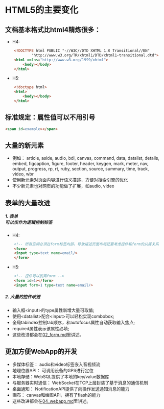 # HTML5的主要变化

## 文档基本格式比html4精炼很多：

* H4:
```html
    <!DOCTYPE html PUBLIC "-//W3C//DTD XHTML 1.0 Transitional//EN"
            "http://www.w3.org/TR/xhtml1/DTD/xhtml1-transitional.dtd">
    <html xmlns="http://www.w3.org/1999/xhtml">
        <body></body>
    </html>
```

* H5:
```html
    <!doctype html>
    <html>
        <body></body>
    </html>
```

## 标准规定：属性值可以不用引号

```html
<span id=example></span>
```

## 大量的新元素

* 例如： article, aside, audio, bdi, canvas, command, data, datalist, details, embed, figcaption, figure, footer, header, keygen, mark, meter, nav, output, progress, rp, rt, ruby, section, source, summary, time, track, video, wbr
* 使用新元素对页面内容进行语义描述，方便对搜索引擎的优化
* 不少新元素也对网页的功能做了扩展，如audio, video

## 表单的大量改进

##### 1. 表单<form>可以仅作为逻辑控制标签

* H4:
```html
    <!-- 所有空间必须在form标签内部，导致描述页面布局还要考虑控件和form的从属关系 -->
    <form>
    <input type=text name=email/>
    </form>
```

* H5:
```html
    <!-- 控件可以脱离form -->
    <form id=1></form>
    <input form=1 type=text name=email/>
```

##### 2. 大量的控件改进

* 输入框&lt;input&gt;的type属性新增大量可取值;
* 使用&lt;datalist&gt;配合&lt;input&gt;可以轻松实现combobox;
* 全局tabindex控制tab顺序，和autofocus属性自动获取输入焦点;
* required属性表示该属性必填;
* 这些改进都会在[02_form.md](02_form.md)里讲述。

## 更加方便WebApp的开发

* 多媒体标签： audio和video标签嵌入音视频流
* 地理位置API： 可调用设备的GPS进行定位
* 本地存储：WebSQL提供了本地的key/value数据库
* 与服务器实时通信： WebSocket在TCP上层封装了基于消息的通信机制
* 桌面通知： NotificationAPI提供了向操作发送通知消息的能力
* 画布： canvas和绘图API，拥有了flash的能力
* 这些改进都会在[04_webapp.md](04_webapp.md)里讲述。